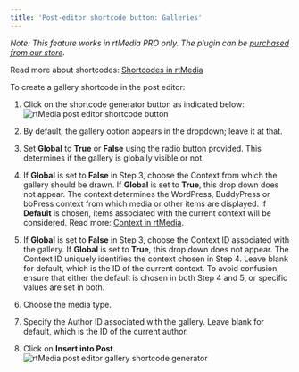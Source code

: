 ```yaml
---
title: 'Post-editor shortcode button: Galleries'
---
```


_Note: This feature works in rtMedia PRO only. The plugin can be [purchased from our store](https://rtcamp.com/store/rtmedia-pro/)._

Read more about shortcodes: [Shortcodes in rtMedia](https://rtcamp.com/rtmedia/docs/common/shortcodes/)

To create a gallery shortcode in the post editor:



	
  1. Click on the shortcode generator button as indicated below:![rtMedia post editor shortcode button](https://rtcamp.com/wp-content/uploads/2013/11/image17.png)

	
  2. By default, the gallery option appears in the dropdown; leave it at that.

	
  3. Set **Global** to **True** or **False** using the radio button provided. This determines if the gallery is globally visible or not.

	
  4. If **Global** is set to **False** in Step 3, choose the Context from which the gallery should be drawn. If **Global** is set to **True**, this drop down does not appear. The context determines the WordPress, BuddyPress or bbPress context from which media or other items are displayed. If **Default** is chosen, items associated with the current context will be considered. Read more: [Context in rtMedia](https://rtcamp.com/rtmedia/docs/core-concepts/context/).

	
  5. If **Global** is set to **False** in Step 3, choose the Context ID associated with the gallery. If **Global** is set to **True**, this drop down does not appear. The Context ID uniquely identifies the context chosen in Step 4. Leave blank for default, which is the ID of the current context.
To avoid confusion, ensure that either the default is chosen in both Step 4 and 5, or specific values are set in both.

	
  6. Choose the media type.

	
  7. Specify the Author ID associated with the gallery. Leave blank for default, which is the ID of the current author.

	
  8. Click on **Insert into Post**.
![rtMedia post editor gallery shortcode generator](https://rtcamp.com/wp-content/uploads/2013/11/image18.png)


